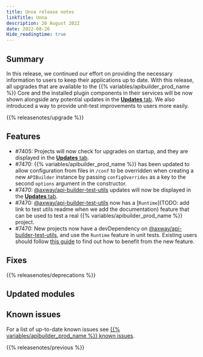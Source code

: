 ```yaml
---
title: Unna release notes
linkTitle: Unna
description: 26 August 2022
date: 2022-08-26
Hide_readingtime: true
---
```

## Summary

In this release, we continued our effort on providing the necessary information to users to keep their applications up to date. With this release, all upgrades that are available to the {{% variables/apibuilder_prod_name %}} Core and the installed plugin components in their services will be now shown alongside any potential updates in the [**Updates** tab](/docs/developer_guide/console/#updates-tab). We also introduced a way to provide unit-test improvements to users more easily.

{{% releasenotes/upgrade %}}

<!-- ## Breaking changes -->

## Features

* #7405: Projects will now check for upgrades on startup, and they are displayed in the [**Updates** tab](/docs/developer_guide/console/#updates-tab).
* #7470: {{% variables/apibuilder_prod_name %}} has been updated to allow configuration from files in `/conf` to be overridden when creating a new `APIBuilder` instance by passing `configOverrides` as a key to the second `options` argument in the constructor.
* #7470: [@axway/api-builder-test-utils](https://www.npmjs.com/package/@axway/api-builder-test-utils) updates will now be displayed in the [**Updates** tab](/docs/developer_guide/console/#updates-tab).
* #7470: [@axway/api-builder-test-utils](https://www.npmjs.com/package/@axway/api-builder-test-utils) now has a [`Runtime`](TODO: add link to test utils readme when we add the documentation) feature that can be used to test a real {{% variables/apibuilder_prod_name %}} project.
* #7470: New projects now have a devDependency on [@axway/api-builder-test-utils](https://www.npmjs.com/package/@axway/api-builder-test-utils), and use the `Runtime` feature in unit tests. Existing users should follow [this guide](/docs/updates/2022_08_26_update_unit_tests_with_test_utils) to find out how to benefit from the new feature.

## Fixes

{{% releasenotes/deprecations %}}

<!-- Regenerate modules/plugins with api-builder-tools generate-release-notes script -->

## Updated modules

<!-- ## Updated plugins -->

## Known issues

For a list of up-to-date known issues see [{{% variables/apibuilder_prod_name %}} known issues](/docs/known_issues/).

{{% releasenotes/previous %}}

